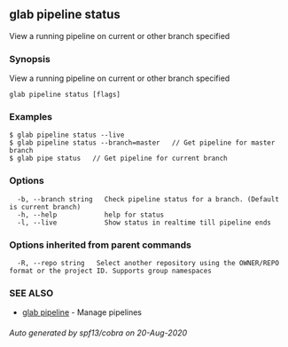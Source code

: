 ## glab pipeline status

View a running pipeline on current or other branch specified

### Synopsis

View a running pipeline on current or other branch specified

```
glab pipeline status [flags]
```

### Examples

```
$ glab pipeline status --live
$ glab pipeline status --branch=master   // Get pipeline for master branch
$ glab pipe status   // Get pipeline for current branch

```

### Options

```
  -b, --branch string   Check pipeline status for a branch. (Default is current branch)
  -h, --help            help for status
  -l, --live            Show status in realtime till pipeline ends
```

### Options inherited from parent commands

```
  -R, --repo string   Select another repository using the OWNER/REPO format or the project ID. Supports group namespaces
```

### SEE ALSO

* [glab pipeline](glab_pipeline.md)	 - Manage pipelines

###### Auto generated by spf13/cobra on 20-Aug-2020
